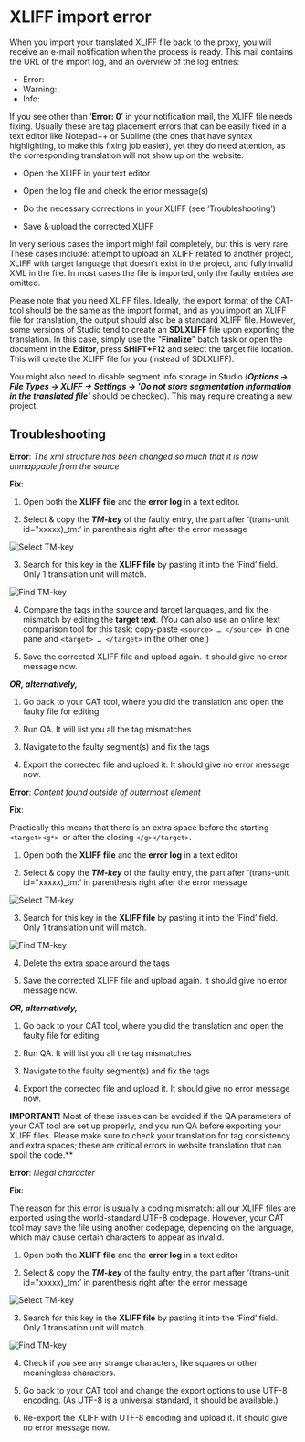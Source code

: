 # XLIFF import error
  
When you import your translated XLIFF file back to the proxy, you will receive an e-mail notification when the process is ready. This mail contains the URL of the import log, and an overview of the log entries:

- Error:
- Warning:
- Info:
  
If you see other than ‘**Error: 0**’ in your notification mail, the XLIFF file needs fixing. Usually these are tag placement errors that can be easily fixed in a text editor like Notepad++ or Sublime (the ones that have syntax highlighting, to make this fixing job easier), yet they do need attention, as the corresponding translation will not show up on the website.

- Open the XLIFF in your text editor

- Open the log file and check the error message(s)

- Do the necessary corrections in your XLIFF (see ‘Troubleshooting’)

- Save & upload the corrected XLIFF
  
In very serious cases the import might fail completely, but this is very rare. These cases include: attempt to upload an XLIFF related to another project, XLIFF with target language that doesn't exist in the project, and fully invalid XML in the file. In most cases the file is imported, only the faulty entries are omitted.
  
Please note that you need XLIFF files. Ideally, the export format of the CAT-tool should be the same as the import format, and as you import an XLIFF file for translation, the output should also be a standard XLIFF file. However, some versions of Studio tend to create an **SDLXLIFF** file upon exporting the translation. In this case, simply use the "**Finalize**" batch task or open the document in the **Editor**, press **SHIFT+F12** and select the target file location. This will create the XLIFF file for you (instead of SDLXLIFF).

You might also need to disable segment info storage in Studio (***Options -> File Types -> XLIFF -> Settings -> 'Do not store segmentation information in the translated file'*** should be checked). This may require creating a new project.

## Troubleshooting

**Error**: *The xml structure has been changed so much that it is now unmappable from the source*
  
**Fix**:

1. Open both the **XLIFF file** and the **error log** in a text editor.

2. Select & copy the ***TM-key*** of the faulty entry, the part after ‘(trans-unit id="xxxxx)_tm:’ in parenthesis right after the error message

![Select TM-key](/img/select-ID.png)

3. Search for this key in the **XLIFF file** by pasting it into the ‘Find’ field. Only 1 translation unit will match.
  
![Find TM-key](/img/find-ID.png)

4. Compare the tags in the source and target languages, and fix the mismatch by editing the **target text**. (You can also use an online text comparison tool for this task: copy-paste `<source> … </source> `in one pane and `<target> … </target>` in the other one.)

5. Save the corrected XLIFF file and upload again. It should give no error message now.

***OR, alternatively,***

1. Go back to your CAT tool, where you did the translation and open the faulty file for editing
   
2. Run QA. It will list you all the tag mismatches

3. Navigate to the faulty segment(s) and fix the tags

4. Export the corrected file and upload it. It should give no error message now.

**Error**: *Content found outside of outermost element*

**Fix**:

Practically this means that there is an extra space before the starting `<target><g*> `or after the closing `</g></target>`.

1. Open both the **XLIFF file** and the **error log** in a text editor

2. Select & copy the ***TM-key*** of the faulty entry, the part after ‘(trans-unit id="xxxxx)_tm:’ in parenthesis right after the error message

![Select TM-key](/img/select-ID.png)

3. Search for this key in the **XLIFF file** by pasting it into the ‘Find’ field. Only 1 translation unit will match.

![Find TM-key](/img/find-ID.png)

4. Delete the extra space around the tags

5. Save the corrected XLIFF file and upload again. It should give no error message now.

***OR, alternatively,***

1. Go back to your CAT tool, where you did the translation and open the faulty file for editing

2. Run QA. It will list you all the tag mismatches

3. Navigate to the faulty segment(s) and fix the tags

4. Export the corrected file and upload it. It should give no error message now.


**IMPORTANT!** Most of these issues can be avoided if the QA parameters of your CAT tool are set up properly, and you run QA before exporting your XLIFF files. Please make sure to check your translation for tag consistency and extra spaces; these are critical errors in website translation that can spoil the code.**

**Error**: *Illegal character*

**Fix**:

The reason for this error is usually a coding mismatch: all our XLIFF files are exported using the world-standard UTF-8 codepage. However, your CAT tool may save the file using another codepage, depending on the language, which may cause certain characters to appear as invalid.

1. Open both the **XLIFF file** and the **error log** in a text editor

2. Select & copy the ***TM-key*** of the faulty entry, the part after ‘(trans-unit id="xxxxx)_tm:’ in parenthesis right after the error message

![Select TM-key](/img/select-ID.png)

3. Search for this key in the **XLIFF file** by pasting it into the ‘Find’ field. Only 1 translation unit will match.

![Find TM-key](/img/find-ID.png)

4. Check if you see any strange characters, like squares or other meaningless characters.

5. Go back to your CAT tool and change the export options to use UTF-8 encoding. (As UTF-8 is a universal standard, it should be available.)

6. Re-export the XLIFF with UTF-8 encoding and upload it. It should give no error message now. 
